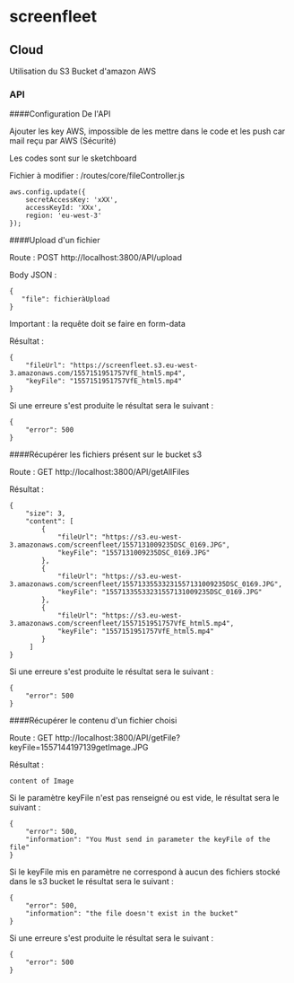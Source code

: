 # screenfleet

## Cloud

Utilisation du S3 Bucket d'amazon AWS

### API

####Configuration De l'API

Ajouter les key AWS, impossible de les mettre dans le code et les push car mail reçu par AWS (Sécurité)

Les codes sont sur le sketchboard 

Fichier à modifier : /routes/core/fileController.js
```
aws.config.update({
    secretAccessKey: 'xXX',
    accessKeyId: 'XXx',
    region: 'eu-west-3'
});
```

####Upload d'un fichier

Route : POST http://localhost:3800/API/upload

Body JSON :

```
{
   "file": fichieràUpload
}
```

Important : la requête doit se faire en form-data


Résultat :
```
{
    "fileUrl": "https://screenfleet.s3.eu-west-3.amazonaws.com/1557151951757VfE_html5.mp4",
    "keyFile": "1557151951757VfE_html5.mp4"
}
```

Si une erreure s'est produite le résultat sera le suivant :
```
{
    "error": 500
}
```


####Récupérer les fichiers présent sur le bucket s3

Route : GET http://localhost:3800/API/getAllFiles

Résultat :
```
{
    "size": 3,
    "content": [
        {
            "fileUrl": "https://s3.eu-west-3.amazonaws.com/screenfleet/1557131009235DSC_0169.JPG",
            "keyFile": "1557131009235DSC_0169.JPG"
        },
        {
            "fileUrl": "https://s3.eu-west-3.amazonaws.com/screenfleet/15571335533231557131009235DSC_0169.JPG",
            "keyFile": "15571335533231557131009235DSC_0169.JPG"
        },
        {
            "fileUrl": "https://s3.eu-west-3.amazonaws.com/screenfleet/1557151951757VfE_html5.mp4",
            "keyFile": "1557151951757VfE_html5.mp4"
        }
     ]
}
```
Si une erreure s'est produite le résultat sera le suivant :
```
{
    "error": 500
}
```


####Récupérer le contenu d'un fichier choisi

Route : GET http://localhost:3800/API/getFile?keyFile=1557144197139getImage.JPG

Résultat :
```
content of Image
```

Si le paramètre keyFile n'est pas renseigné ou est vide, le résultat sera le suivant :
```
{
    "error": 500,
    "information": "You Must send in parameter the keyFile of the file"
}
```

Si le keyFile mis en paramètre ne correspond à aucun des fichiers stocké dans le s3 bucket le résultat sera le suivant :
```
{
    "error": 500,
    "information": "the file doesn't exist in the bucket"
}
```

Si une erreure s'est produite le résultat sera le suivant :
```
{
    "error": 500
}
```